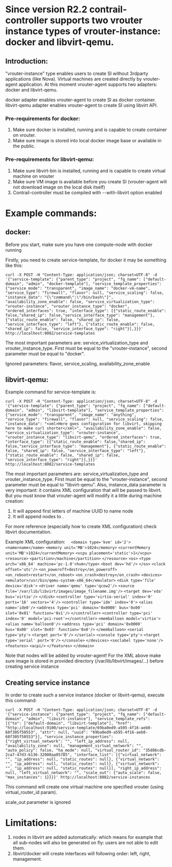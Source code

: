 # Since version R2.2 contrail-controller supports two vrouter instance types of vrouter-instance: docker and libvirt-qemu.

## Introduction:

"vrouter-instance" type enables users to create SI without 3rdparty applications (like Nova). Virtual machines are created directly by vrouter-agent application. At this moment vrouter-agent supports two adapters: docker and libvirt-qemu.

docker adapter enables vrouter-agent to create SI as docker container.
libvirt-qemu adapter enables vrouter-agent to create SI using libvirt API.

### Pre-requirements for docker:
1. Make sure docker is installed, running and is capable to create container on vrouter.
2. Make sure image is stored into local docker image base or available in the public.

### Pre-requirements for libvirt-qemu:
1. Make sure libvirt-bin is installed, running and is capable to create virtual machine on vrouter
2. Make sure VM image is available before you create SI (vrouter-agent will not download image on the local disk itself)
3. Contrail-controller must be compiled with --with-libvirt option enabled

# Example commands:

## docker:

Before you start, make sure you have one compute-node with docker running

Firstly, you need to create service-template, for docker it may be something like this:

`curl -X POST -H "Content-Type: application/json; charset=UTF-8" -d '{"service-template": {"parent_type": "project", "fq_name": ["default-domain", "admin", "docker-template"], "service_template_properties": {"service_mode": "transparent", "image_name": "docker-vm-name", "service_type": "firewall", "flavor": null, "service_scaling": false, "instance_data": "{\"command\":\"/bin/bash\"}", "availability_zone_enable": false, "service_virtualization_type": "vrouter-instance", "vrouter_instance_type": "docker", "ordered_interfaces": true, "interface_type": [{"static_route_enable": false,"shared_ip": false,"service_interface_type": "management"}, {"static_route_enable": false, "shared_ip": false, "service_interface_type": "left"}, {"static_route_enable": false, "shared_ip": false, "service_interface_type": "right"}],}}}' http://localhost:8082/service-templates`

The most important parameters are:
service_virtualization_type and vrouter_instance_type. First must be equal to the "vrouter-instance", second parameter must be equal to "docker".

Ignored parameters: flavor, service_scaling, availability_zone_enable

## libvirt-qemu:

Example command for service-template is:

`curl -X POST -H "Content-Type: application/json; charset=UTF-8" -d '{"service-template": {"parent_type": "project", "fq_name": ["default-domain", "admin", "libvirt-template"], "service_template_properties": {"service_mode": "transparent", "image_name": "anything", "service_type": "firewall", "flavor": null, "service_scaling": false, "instance_data": "<xml>Here goes configuration for libvirt, skipping here to make curl shorter</xml>", "availability_zone_enable": false, "service_virtualization_type": "vrouter-instance", "vrouter_instance_type": "libvirt-qemu", "ordered_interfaces": true, "interface_type": [{"static_route_enable": false,"shared_ip": false,"service_interface_type": "management"}, {"static_route_enable": false, "shared_ip": false, "service_interface_type": "left"}, {"static_route_enable": false, "shared_ip": false, "service_interface_type": "right"}],}}}' http://localhost:8082/service-templates`

The most important parameters are:
service_virtualization_type and vrouter_instance_type. First must be equal to the "vrouter-instance", second parameter must be equal to "libvirt-qemu". Also, instance_data parameter is very important: it contains XML configuration that will be passed to libvirt. But you must know that vrouter-agent will modify it a little during machine creation:
1. It will append first letters of machine UUID to name node
2. It will append <interfaces> nodes to <devices>.

For more reference (especially how to create XML configuration) check libvirt documentation.

Example XML configuration:
`  <domain type='kvm' id='2'>`
      `<name>name</name>`
      `<memory unit='MB'>1024</memory>`
      `<currentMemory unit='MB'>1024</currentMemory>`
      `<vcpu placement='static'>1</vcpu>`
      `<resource>`
          `<partition>/machine</partition>`
      `</resource>`
      `<os>`
          `<type arch='x86_64' machine='pc-1.0'>hvm</type>`
          `<boot dev='hd'/>`
      `</os>`
      `<clock offset='utc'/>`
      `<on_poweroff>destroy</on_poweroff>`
      `<on_reboot>restart</on_reboot>`
      `<on_crash>destroy</on_crash>`
      `<devices>`
          `<emulator>/usr/bin/qemu-system-x86_64</emulator>`
          `<disk type='file' device='disk'>`
              `<driver name='qemu' type='qcow2'/>`
              `<source file='/var/lib/libvirt/images/image_filename.img'/>`
              `<target dev='vda' bus='virtio'/>`
          `</disk>`
          `<controller type='virtio-serial' index='0' ports='16' vectors='4'/>`
          `<controller type='ide' index='0'>`
              `<alias name='ide0'/>`
              `<address type='pci' domain='0x0000' bus='0x00' slot='0x01' function='0x1'/>`
          `</controller>`
          `<controller type='pci' index='0' model='pci-root'></controller>`
          `<memballoon model='virtio'>`
              `<alias name='balloon0'/>`
              `<address type='pci' domain='0x0000' bus='0x00' slot='0x03' function='0x0'/>`
          `</memballoon>`
          `<serial type='pty'>`
              `<target port='0'/>`
          `</serial>`
          `<console type='pty'>`
              `<target type='serial' port='0'/>`
          `</console>`
      `</devices>`
      `<seclabel type='none'/>`
      `<features>`
          `<acpi/>`
      `</features>`
    `</domain>`

Note that <interface> nodes will be added by vrouter-agent!
For the XML above make sure image is stored in provided directory (/var/lib/libvirt/images/...) before creating service instance

## Creating service instance

In order to create such a service instance (docker or libvirt-qemu), execute this command:

`curl -X POST -H "Content-Type: application/json; charset=UTF-8" -d '{"service-instance": {"parent_type": "project", "fq_name": ["default-domain", "admin", "libvirt-instance"], "service_template_refs": [{"to": ["default-domain", "libvirt-template"], "href": "http://localhost:9100/service-template/69ba0ed9-a595-4f16-aeb0-68f305f50553", "attr": null, "uuid": "69ba0ed9-a595-4f16-aeb0-68f305f50553"}], "service_instance_properties": {"right_virtual_network": "", "left_ip_address": null, "availability_zone": null, "management_virtual_network": "", "auto_policy": false, "ha_mode": null, "virtual_router_id": "35d86cdb-2ca7-47d3-b136-32000aa05785", "interface_list": [{"virtual_network": "", "ip_address": null, "static_routes": null}, {"virtual_network": "", "ip_address": null, "static_routes": null}, {"virtual_network": "", "ip_address": null, "static_routes": null}], "right_ip_address": null, "left_virtual_network": "", "scale_out": {"auto_scale": false, "max_instances": 1}}}}' http://localhost:8082/service-instances`

This command will create one virtual machine one specified vrouter (using virtual_router_id param).

scale_out parameter is ignored

# Limitations:

1. <interfaces> nodes in libvirt are added automatically: which means for example that all sub-nodes will also be generated on fly: users are not able to edit them.
2. libvirt/docker will create interfaces will following order: left, right, management.